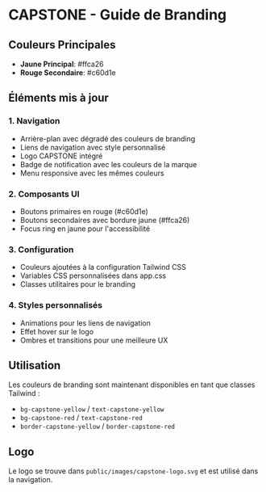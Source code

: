# CAPSTONE - Guide de Branding

## Couleurs Principales

- **Jaune Principal**: #ffca26
- **Rouge Secondaire**: #c60d1e

## Éléments mis à jour

### 1. Navigation
- Arrière-plan avec dégradé des couleurs de branding
- Liens de navigation avec style personnalisé
- Logo CAPSTONE intégré
- Badge de notification avec les couleurs de la marque
- Menu responsive avec les mêmes couleurs

### 2. Composants UI
- Boutons primaires en rouge (#c60d1e)
- Boutons secondaires avec bordure jaune (#ffca26)
- Focus ring en jaune pour l'accessibilité

### 3. Configuration
- Couleurs ajoutées à la configuration Tailwind CSS
- Variables CSS personnalisées dans app.css
- Classes utilitaires pour le branding

### 4. Styles personnalisés
- Animations pour les liens de navigation
- Effet hover sur le logo
- Ombres et transitions pour une meilleure UX

## Utilisation

Les couleurs de branding sont maintenant disponibles en tant que classes Tailwind :
- `bg-capstone-yellow` / `text-capstone-yellow`
- `bg-capstone-red` / `text-capstone-red`
- `border-capstone-yellow` / `border-capstone-red`

## Logo
Le logo se trouve dans `public/images/capstone-logo.svg` et est utilisé dans la navigation.
